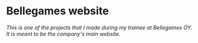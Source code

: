 Bellegames website
===

*This is one of the projects that I made during my trainee at Bellegames OY. It is meant to be the company's main website.*